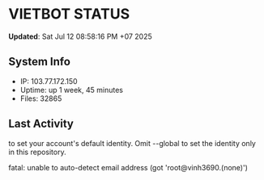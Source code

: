 # VIETBOT STATUS
**Updated**: Sat Jul 12 08:58:16 PM +07 2025

## System Info
- IP: 103.77.172.150
- Uptime: up 1 week, 45 minutes
- Files: 32865

## Last Activity

to set your account's default identity.
Omit --global to set the identity only in this repository.

fatal: unable to auto-detect email address (got 'root@vinh3690.(none)')
